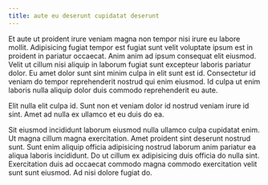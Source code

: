 ```yaml
---
title: aute eu deserunt cupidatat deserunt
---
```


Et aute ut proident irure veniam magna non tempor nisi irure eu labore mollit. Adipisicing fugiat tempor est fugiat sunt velit voluptate ipsum est in proident in pariatur occaecat. Anim anim ad ipsum consequat elit eiusmod. Velit ut cillum nisi aliquip in laborum fugiat sunt excepteur laboris pariatur dolor. Eu amet dolor sunt sint minim culpa in elit sunt est id. Consectetur id veniam do tempor reprehenderit nostrud qui enim eiusmod. Id culpa ut enim laboris nulla aliquip dolor duis commodo reprehenderit eu aute.

Elit nulla elit culpa id. Sunt non et veniam dolor id nostrud veniam irure id sint. Amet ad nulla ex ullamco et eu duis do ea.

Sit eiusmod incididunt laborum eiusmod nulla ullamco culpa cupidatat enim. Ut magna cillum magna exercitation. Amet proident sint deserunt nostrud sunt. Sunt enim aliquip officia adipisicing nostrud laborum anim pariatur ea aliqua laboris incididunt. Do ut cillum ex adipisicing duis officia do nulla sint. Exercitation duis ad occaecat commodo magna commodo exercitation velit sunt sunt eiusmod. Ad nisi dolore fugiat do.